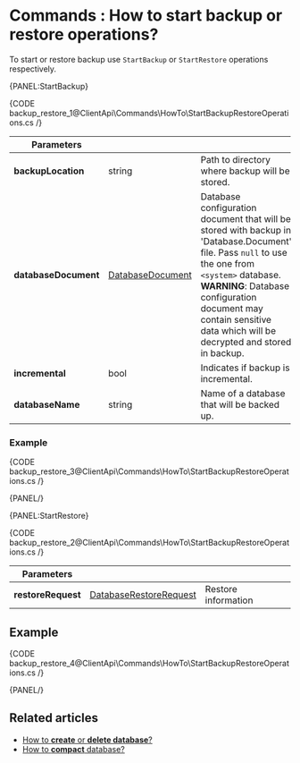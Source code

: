 # Commands : How to start backup or restore operations?

To start or restore backup use `StartBackup` or `StartRestore` operations respectively.

{PANEL:StartBackup}

{CODE backup_restore_1@ClientApi\Commands\HowTo\StartBackupRestoreOperations.cs /}

| Parameters | | |
| ------------- | ------------- | ----- |
| **backupLocation** | string | Path to directory where backup will be stored. |
| **databaseDocument** | [DatabaseDocument]() | Database configuration document that will be stored with backup in 'Database.Document' file. Pass `null` to use the one from `<system>` database.<br />**WARNING**: Database configuration document may contain sensitive data which will be decrypted and stored in backup. |
| **incremental** | bool | Indicates if backup is incremental. |
| **databaseName** | string | Name of a database that will be backed up. |

### Example

{CODE backup_restore_3@ClientApi\Commands\HowTo\StartBackupRestoreOperations.cs /}

{PANEL/}

{PANEL:StartRestore}

{CODE backup_restore_2@ClientApi\Commands\HowTo\StartBackupRestoreOperations.cs /}

| Parameters | | |
| ------------- | ------------- | ----- |
| **restoreRequest** | [DatabaseRestoreRequest]() | Restore information |

## Example

{CODE backup_restore_4@ClientApi\Commands\HowTo\StartBackupRestoreOperations.cs /}

{PANEL/}

## Related articles

- [How to **create** or **delete database**?](../../../client-api/commands/how-to/create-delete-database)     
- [How to **compact** database?](../../../client-api/commands/how-to/compact-database)     